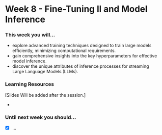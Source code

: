 # Week 8 - Fine-Tuning II and Model Inference

### This week you will...

* explore advanced training techniques designed to train large models efficiently, minimizing computational requirements.
* gain comprehensive insights into the key hyperparameters for effective model inference.
* discover the unique attributes of inference processes for streaming Large Language Models (LLMs).

### Learning Resources

\[Slides Will be added after the session.]

*

### Until next week you should...

* [x] ...
